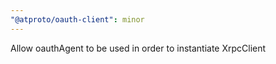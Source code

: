 ```yaml
---
"@atproto/oauth-client": minor
---
```


Allow oauthAgent to be used in order to instantiate XrpcClient
